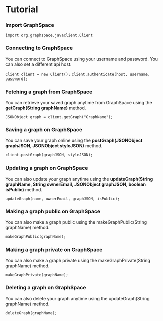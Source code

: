 # Tutorial

### Import GraphSpace

`import org.graphspace.javaclient.Client`

### Connecting to GraphSpace

You can connect to GraphSpace using your username and password. You can also set a different api host.

`Client client = new Client();`
`client.authenticate(host, username, password);`

### Fetching a graph from GraphSpace

You can retrieve your saved graph anytime from GraphSpace using the **getGraph(String graphName)** method.

`JSONObject graph = client.getGraph("GraphName");`<br/>

### Saving a graph on GraphSpace

You can save your graph online using the **postGraph(JSONObject graphJSON, JSONObject styleJSON)** method.

`client.postGraph(graphJSON, styleJSON);`

### Updating a graph on GraphSpace

You can also update your graph anytime using the
**updateGraph(String graphName, String ownerEmail, JSONObject graphJSON, boolean isPublic)** method.

`updateGraph(name, ownerEmail, graphJSON, isPublic);`

### Making a graph public on GraphSpace

You can also make a graph public using the makeGraphPublic(String graphName) method.

`makeGraphPublic(graphName);`

### Making a graph private on GraphSpace

You can also make a graph private using the makeGraphPrivate(String graphName) method.

`makeGraphPrivate(graphName);`

### Deleting a graph on GraphSpace

You can also delete your graph anytime using the updateGraph(String graphName) method.

`deleteGraph(graphName);`

<br/>
